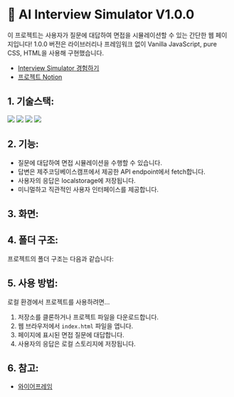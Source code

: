# 👔 AI Interview Simulator V1.0.0

이 프로젝트는 사용자가 질문에 대답하여 면접을 시뮬레이션할 수 있는 간단한 웹 페이지입니다!
1.0.0 버전은 라이브러리나 프레임워크 없이 Vanilla JavaScript, pure CSS, HTML을 사용해 구현했습니다.

- [Interview Simulator 경험하기](https://ljs0000.github.io/ai-interview-simulator/)
- [프로젝트 Notion](https://www.notion.so/career-ljs-develope/HTML-CSS-JavaScript-chatGPT-a56b424edd44470c9946553dd86d8269)

## 1. 기술스택:

<img src="https://img.shields.io/badge/html5-E34F26?style=for-the-badge&logo=html5&logoColor=white"> <img src="https://img.shields.io/badge/css-1572B6?style=for-the-badge&logo=css3&logoColor=white"> <img src="https://img.shields.io/badge/javascript-F7DF1E?style=for-the-badge&logo=javascript&logoColor=black"> <img src="https://img.shields.io/badge/githubpages-222222?style=for-the-badge&logoColor=white">

## 2. 기능:

- 질문에 대답하여 면접 시뮬레이션을 수행할 수 있습니다.
- 답변은 제주코딩베이스캠프에서 제공한 API endpoint에서 fetch합니다.
- 사용자의 응답은 localstorage에 저장됩니다.
- 미니멀하고 직관적인 사용자 인터페이스를 제공합니다.

## 3. 화면:

## 4. 폴더 구조:

프로젝트의 폴더 구조는 다음과 같습니다:

## 5. 사용 방법:

로컬 환경에서 프로젝트를 사용하려면...

1. 저장소를 클론하거나 프로젝트 파일을 다운로드합니다.
2. 웹 브라우저에서 `index.html` 파일을 엽니다.
3. 페이지에 표시된 면접 질문에 대답합니다.
4. 사용자의 응답은 로컬 스토리지에 저장됩니다.

## 6. 참고:

- [와이어프레임](https://www.figma.com/file/yPERhU87MgpDX1OraeOBUP/AI-Interview-Simulator?type=design&node-id=0-1&t=wz4Yphp5InF07tRE-0)

